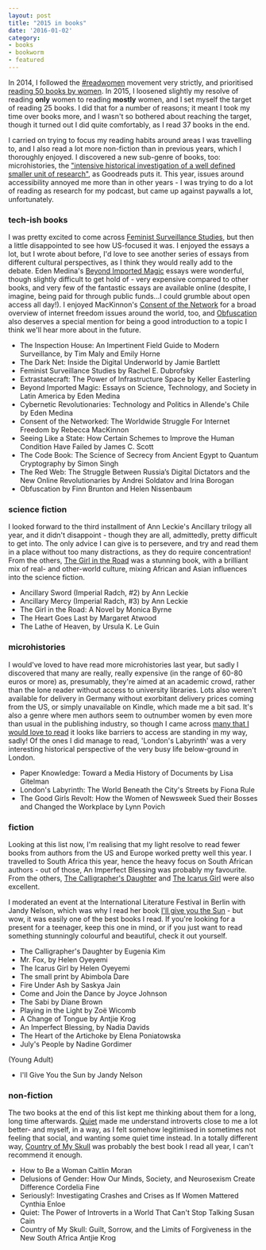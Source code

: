 ```yaml
---
layout: post
title: "2015 in books"
date: '2016-01-02'
category:
- books
- bookworm
- featured
---
```


In 2014, I followed the [#readwomen](https://twitter.com/read_women) movement very strictly, and prioritised [reading 50 books by women](http://zararah.net/blog/2014/12/26/50-books-2014/). In 2015, I loosened slightly my resolve of reading **only** women to reading **mostly** women, and I set myself the target of reading 25 books. I did that for a number of reasons; it meant I took my time over books more, and I wasn't so bothered about reaching the target, though it turned out I did quite comfortably, as I read 37 books in the end.

I carried on trying to focus my reading habits around areas I was travelling to, and I also read a lot more non-fiction than in previous years, which I thoroughly enjoyed. I discovered a new sub-genre of books, too: microhistories, the ["intensive historical investigation of a well defined smaller unit of research"](https://www.goodreads.com/genres/microhistory), as Goodreads puts it. This year, issues around accessibility annoyed me more than in other years - I was trying to do a lot of reading as research for my podcast, but came up against paywalls a lot, unfortunately. 

<!--more-->

### tech-ish books

I was pretty excited to come across [Feminist Surveillance Studies](https://www.goodreads.com/book/show/23209965-the-girl-in-the-road), but then a little disappointed to see how US-focused it was. I enjoyed the essays a lot, but I wrote about before, I'd love to see another series of essays from different cultural perspectives, as I think they would really add to the debate. Eden Medina's [Beyond Imported Magic](https://www.goodreads.com/book/show/22104544-beyond-imported-magic) essays were wonderful, though slightly difficult to get hold of - very expensive compared to other books, and very few of the fantastic essays are available online (despite, I imagine, being paid for through public funds...I could grumble about open access all day!). I enjoyed MacKinnon's [Consent of the Network](https://www.goodreads.com/book/show/13059717-consent-of-the-networked) for a broad overview of internet freedom issues around the world, too, and [Obfuscation](https://www.goodreads.com/book/show/25796900-obfuscation) also deserves a special mention for being a good introduction to a topic I think we'll hear more about in the future.

* The Inspection House: An Impertinent Field Guide to Modern Surveillance, by Tim Maly and Emily Horne
* The Dark Net: Inside the Digital Underworld by Jamie Bartlett
* Feminist Surveillance Studies by Rachel E. Dubrofsky
* Extrastatecraft: The Power of Infrastructure Space by Keller Easterling
* Beyond Imported Magic: Essays on Science, Technology, and Society in Latin America by Eden Medina
* Cybernetic Revolutionaries: Technology and Politics in Allende's Chile by Eden Medina
* Consent of the Networked: The Worldwide Struggle For Internet Freedom by Rebecca MacKinnon
* Seeing Like a State: How Certain Schemes to Improve the Human Condition Have Failed by James C. Scott
* The Code Book: The Science of Secrecy from Ancient Egypt to Quantum Cryptography by Simon Singh
* The Red Web: The Struggle Between Russia’s Digital Dictators and the New Online Revolutionaries by Andrei Soldatov and Irina Borogan
* Obfuscation by Finn Brunton and  Helen Nissenbaum


### science fiction

I looked forward to the third installment of Ann Leckie's Ancillary trilogy all year, and it didn't disappoint - though they are all, admittedly, pretty difficult to get into. The only advice I can give is to persevere, and try and read them in a place without too many distractions, as they do require concentration! From the others, [The Girl in the Road](https://www.goodreads.com/book/show/23209965-the-girl-in-the-road) was a stunning book, with a brilliant mix of real- and other-world culture, mixing African and Asian influences into the science fiction.

* Ancillary Sword (Imperial Radch, #2) by Ann Leckie
* Ancillary Mercy (Imperial Radch, #3) by Ann Leckie
* The Girl in the Road: A Novel by Monica Byrne
* The Heart Goes Last by Margaret Atwood
* The Lathe of Heaven, by Ursula K. Le Guin

### microhistories 

I would've loved to have read more microhistories last year, but sadly I discovered that many are really, really expensive (in the range of 60-80 euros or more) as, presumably, they're aimed at an academic crowd, rather than the lone reader without access to university libraries. Lots also weren't available for delivery in Germany without exorbitant delivery prices coming from the US, or simply unavailable on Kindle, which made me a bit sad. It's also a genre where men authors seem to outnumber women by even more than usual in the publishing industry, so though I came across [many that I would love to read](https://www.goodreads.com/list/show/1058.Microhistory_Social_Histories_of_Just_One_Thing) it looks like barriers to access are standing in my way, sadly! Of the ones I did manage to read, 'London's Labyrinth' was a very interesting historical perspective of the very busy life below-ground in London.

* Paper Knowledge: Toward a Media History of Documents by Lisa Gitelman
* London's Labyrinth: The World Beneath the City's Streets by Fiona Rule
* The Good Girls Revolt: How the Women of Newsweek Sued their Bosses and Changed the Workplace by Lynn Povich

### fiction 

Looking at this list now, I'm realising that my light resolve to read fewer books from authors from the US and Europe worked pretty well this year. I travelled to South Africa this year, hence the heavy focus on South African authors - out of those, An Imperfect Blessing was probably my favourite. From the others, [The Calligrapher's Daughter](https://www.goodreads.com/book/show/6400109-the-calligrapher-s-daughter) and [The Icarus Girl](https://www.goodreads.com/book/show/139724.The_Icarus_Girl) were also excellent.

I moderated an event at the International Literature Festival in Berlin with Jandy Nelson, which was why I read her book [I'll give you the Sun](https://www.goodreads.com/book/show/20820994-i-ll-give-you-the-sun) - but wow, it was easily one of the best books I read. If you're looking for a present for a teenager, keep this one in mind, or if you just want to read something stunningly colourful and beautiful, check it out yourself. 


* The Calligrapher's Daughter by Eugenia Kim
* Mr. Fox, by Helen Oyeyemi
* The Icarus Girl by Helen Oyeyemi
* The small print by Abimbola Dare
* Fire Under Ash by Saskya Jain
* Come and Join the Dance by Joyce Johnson
* The Sabi by Diane Brown
* Playing in the Light by Zoë Wicomb
* A Change of Tongue by Antjie Krog
* An Imperfect Blessing, by Nadia Davids
* The Heart of the Artichoke by Elena Poniatowska
* July's People	by Nadine Gordimer

(Young Adult)
* I'll Give You the Sun	by Jandy Nelson

### non-fiction

The two books at the end of this list kept me thinking about them for a long, long time afterwards. [Quiet](https://www.goodreads.com/book/show/8520610-quiet) made me understand introverts close to me a lot better- and myself, in a way, as I felt somehow legitimised in sometimes not feeling that social, and wanting some quiet time instead. In a totally different way, [Country of My Skull](https://www.goodreads.com/review/show/1473574635?book_show_action=false) was probably the best book I read all year, I can't recommend it enough.

* How to Be a Woman	Caitlin Moran
* Delusions of Gender: How Our Minds, Society, and Neurosexism Create Difference	Cordelia Fine
* Seriously!: Investigating Crashes and Crises as If Women Mattered	Cynthia Enloe
* Quiet: The Power of Introverts in a World That Can't Stop Talking	Susan Cain
* Country of My Skull: Guilt, Sorrow, and the Limits of Forgiveness in the New South Africa	Antjie Krog




